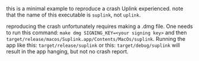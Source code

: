 this is a minimal example to reproduce a crash Uplink experienced. 
note that the name of this executable is `suplink`, not `uplink`. 

reproducing the crash unfortunately requires making a .dmg file. One needs to run this command: `make dmg SIGNING_KEY=<your signing key>` and then `target/release/macos/Suplink.app/Contents/MacOs/suplink`. Running the app like this: `target/release/suplink` or this: `target/debug/suplink` will result in the app hanging, but not no crash report. 